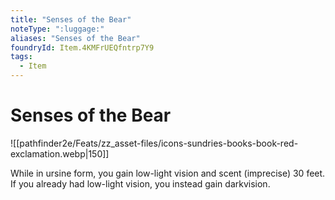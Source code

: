 ```yaml
---
title: "Senses of the Bear"
noteType: ":luggage:"
aliases: "Senses of the Bear"
foundryId: Item.4KMFrUEQfntrp7Y9
tags:
  - Item
---
```


# Senses of the Bear
![[pathfinder2e/Feats/zz_asset-files/icons-sundries-books-book-red-exclamation.webp|150]]

While in ursine form, you gain low-light vision and scent (imprecise) 30 feet. If you already had low-light vision, you instead gain darkvision.
